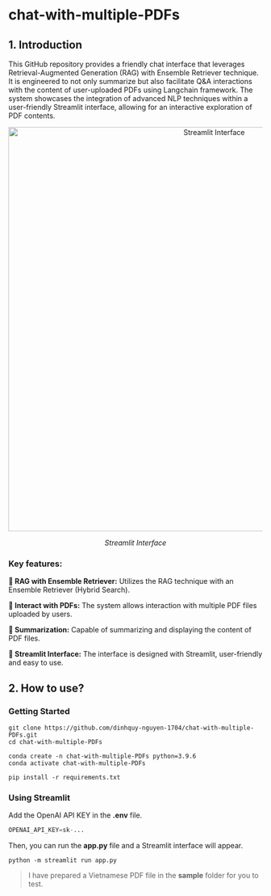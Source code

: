 # chat-with-multiple-PDFs
## 1. Introduction
This GitHub repository provides a friendly chat interface that leverages Retrieval-Augmented Generation (RAG) with Ensemble Retriever technique. It is engineered to not only summarize but also facilitate Q&A interactions with the content of user-uploaded PDFs using Langchain framework. The system showcases the integration of advanced NLP techniques within a user-friendly Streamlit interface, allowing for an interactive exploration of PDF contents.
<p align="center">
  <img width="800" alt="Streamlit Interface" src="https://github.com/dinhquy-nguyen-1704/chat-with-multiple-PDFs/assets/127675330/c04580c5-d63e-4076-930d-350f0d520083">
</p>
<p align="center">
  <em>Streamlit Interface</em>
</p>

### Key features:

**🌟 RAG with Ensemble Retriever:** Utilizes the RAG technique with an Ensemble Retriever (Hybrid Search).

**🌟 Interact with PDFs:** The system allows interaction with multiple PDF files uploaded by users.

**🌟 Summarization:** Capable of summarizing and displaying the content of PDF files.

**🌟 Streamlit Interface:** The interface is designed with Streamlit, user-friendly and easy to use.

## 2. How to use?
### Getting Started
```
git clone https://github.com/dinhquy-nguyen-1704/chat-with-multiple-PDFs.git
cd chat-with-multiple-PDFs
```
```
conda create -n chat-with-multiple-PDFs python=3.9.6
conda activate chat-with-multiple-PDFs
```
```
pip install -r requirements.txt
```
### Using Streamlit
Add the OpenAI API KEY in the **.env** file.
```python
OPENAI_API_KEY=sk-...
```
Then, you can run the **app.py** file and a Streamlit interface will appear.
```
python -m streamlit run app.py
```
> I have prepared a Vietnamese PDF file in the **sample** folder for you to test.
